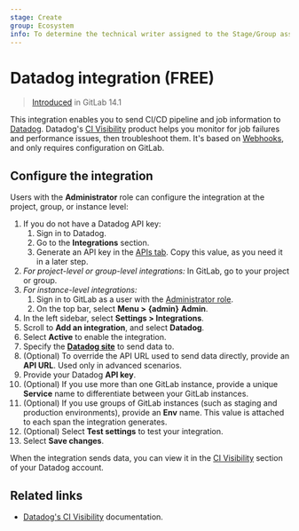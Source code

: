 ```yaml
---
stage: Create
group: Ecosystem
info: To determine the technical writer assigned to the Stage/Group associated with this page, see https://about.gitlab.com/handbook/engineering/ux/technical-writing/#assignments
---
```


# Datadog integration **(FREE)**

> [Introduced](https://gitlab.com/gitlab-org/gitlab/-/issues/270123) in GitLab 14.1

This integration enables you to send CI/CD pipeline and job information to
[Datadog](https://www.datadoghq.com/). Datadog's [CI Visibility](https://app.datadoghq.com/ci)
product helps you monitor for job failures and performance issues, then troubleshoot them.
It's based on [Webhooks](../user/project/integrations/webhooks.md),
and only requires configuration on GitLab.

## Configure the integration

Users with the **Administrator** role can configure the integration at the
project, group, or instance level:

1. If you do not have a Datadog API key:
   1. Sign in to Datadog.
   1. Go to the **Integrations** section.
   1. Generate an API key in the [APIs tab](https://app.datadoghq.com/account/settings#api).
      Copy this value, as you need it in a later step.
1. *For project-level or group-level integrations:* In GitLab, go to your project or group.
1. *For instance-level integrations:*
   1. Sign in to GitLab as a user with the [Administrator role](../user/permissions.md).
   1. On the top bar, select **Menu >** **{admin}** **Admin**.
1. In the left sidebar, select **Settings > Integrations**.
1. Scroll to **Add an integration**, and select **Datadog**.
1. Select **Active** to enable the integration.
1. Specify the [**Datadog site**](https://docs.datadoghq.com/getting_started/site/) to send data to.
1. (Optional) To override the API URL used to send data directly, provide an **API URL**.
   Used only in advanced scenarios.
1. Provide your Datadog **API key**.
1. (Optional) If you use more than one GitLab instance, provide a unique **Service** name
   to differentiate between your GitLab instances.
1. (Optional) If you use groups of GitLab instances (such as staging and production
   environments), provide an **Env** name. This value is attached to each span
   the integration generates.
1. (Optional) Select **Test settings** to test your integration.
1. Select **Save changes**.

When the integration sends data, you can view it in the [CI Visibility](https://app.datadoghq.com/ci)
section of your Datadog account.

## Related links

- [Datadog's CI Visibility](https://docs.datadoghq.com/continuous_integration/) documentation.
